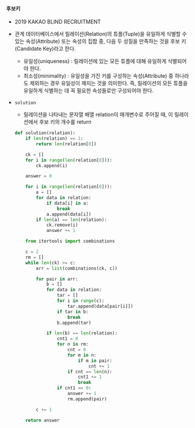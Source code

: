 #### 후보키

* 2019 KAKAO BLIND RECRUITMENT

* 관계 데이터베이스에서 릴레이션(Relation)의 튜플(Tuple)을 유일하게 식별할 수 있는 속성(Attribute) 또는 속성의 집합 중, 다음 두 성질을 만족하는 것을 후보 키(Candidate Key)라고 한다.

  * 유일성(uniqueness) : 릴레이션에 있는 모든 튜플에 대해 유일하게 식별되어야 한다.
  * 최소성(minimality) : 유일성을 가진 키를 구성하는 속성(Attribute) 중 하나라도 제외하는 경우 유일성이 깨지는 것을 의미한다. 즉, 릴레이션의 모든 튜플을 유일하게 식별하는 데 꼭 필요한 속성들로만 구성되어야 한다.

* `solution`

  * 릴레이션을 나타내는 문자열 배열 relation이 매개변수로 주어질 때, 이 릴레이션에서 후보 키의 개수를 return

  ```python
  def solution(relation):
      if len(relation) == 1:
          return len(relation[0])
  
      ck = []
      for i in range(len(relation[0])):
          ck.append(i)
  
      answer = 0
  
      for i in range(len(relation[0])):
          a = []
          for data in relation:
              if data[i] in a:
                  break
              a.append(data[i])
          if len(a) == len(relation):
              ck.remove(i)
              answer += 1
  
      from itertools import combinations
  
      c = 2
      rm = []
      while len(ck) >= c:
          arr = list(combinations(ck, c))
  
          for pair in arr:
              b = []
              for data in relation:
                  tar = []
                  for i in range(c):
                      tar.append(data[pair[i]])
                  if tar in b:
                      break
                  b.append(tar)
  
              if len(b) == len(relation):
                  cnt1 = 0
                  for n in rm:
                      cnt = 0
                      for m in n:
                          if m in pair:
                              cnt += 1
                      if cnt == len(n):
                          cnt1 += 1
                          break
                  if cnt1 == 0:
                      answer += 1
                      rm.append(pair)
  
          c += 1
  
      return answer
  ```